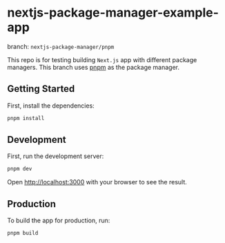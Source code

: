 # nextjs-package-manager-example-app

branch: `nextjs-package-manager/pnpm`

This repo is for testing building `Next.js` app with different package managers. This branch uses [pnpm](https://pnpm.io) as the package manager.

## Getting Started

First, install the dependencies:

```zsh
pnpm install
```

## Development

First, run the development server:

```zsh
pnpm dev
```

Open [http://localhost:3000](http://localhost:3000) with your browser to see the result.

## Production

To build the app for production, run:

```zsh
pnpm build
```
